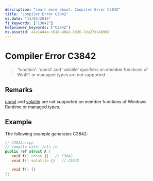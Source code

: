 ```yaml
---
description: "Learn more about: Compiler Error C3842"
title: "Compiler Error C3842"
ms.date: "11/04/2016"
f1_keywords: ["C3842"]
helpviewer_keywords: ["C3842"]
ms.assetid: 41a1a44a-c618-40a2-8d26-7da27d14095d
---
```

# Compiler Error C3842

> 'function': 'const' and 'volatile' qualifiers on member functions of WinRT or managed types are not supported

## Remarks

[const](../../cpp/const-cpp.md) and [volatile](../../cpp/volatile-cpp.md) are not supported on member functions of Windows Runtime or managed types.

## Example

The following example generates C3842:

```cpp
// C3842a.cpp
// compile with: /clr /c
public ref struct A {
   void f() const {}   // C3842
   void f() volatile {}   // C3842

   void f() {}
};
```
